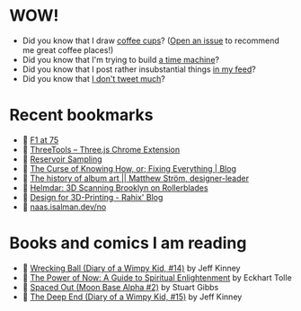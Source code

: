 # WOW!

- Did you know that I draw [coffee cups](https://papercups.mamuso.net/)? ([Open an issue](https://github.com/mamuso/papercups/issues) to recommend me great coffee places!)
- Did you know that I'm trying to build [a time machine](https://github.com/mamuso/fluxcapacitor)?
- Did you know that I post rather insubstantial things [in my feed](https://feed.mamuso.net/)?
- Did you know that [I don't tweet much](https://twitter.com/mamuso)?

# Recent bookmarks

- 👀 [F1 at 75](https://www.bbc.co.uk/sport/extra/v7yykmbyey/f1-at-75-by-bbc-sport-and-getty-images)
- 👀 [ThreeTools – Three.js Chrome Extension](https://three.tools/)
- 👀 [Reservoir Sampling](https://samwho.dev/reservoir-sampling/)
- 👀 [The Curse of Knowing How, or; Fixing Everything | Blog](https://notashelf.dev/posts/curse-of-knowing#technical-capability-as-a-moral-weight)
- 👀 [The history of album art || Matthew Ström, designer-leader](https://matthewstrom.com/writing/album-art/)
- 👀 [Helmdar: 3D Scanning Brooklyn on Rollerblades](https://owentrueblood.com/blog/2025/05/04/helmdar/)
- 👀 [Design for 3D-Printing - Rahix' Blog](https://blog.rahix.de/design-for-3d-printing/)
- 👀 [naas.isalman.dev/no](https://naas.isalman.dev/no)


# Books and comics I am reading

- 📘 [Wrecking Ball (Diary of a Wimpy Kid, #14)](https://www.goodreads.com/book/show/44091234) by Jeff Kinney
- 📘 [The Power of Now: A Guide to Spiritual Enlightenment](https://www.goodreads.com/book/show/6512869) by Eckhart Tolle
- 📘 [Spaced Out (Moon Base Alpha #2)](https://www.goodreads.com/book/show/26022750) by Stuart Gibbs
- 📘 [The Deep End (Diary of a Wimpy Kid, #15)](https://www.goodreads.com/book/show/51468119) by Jeff Kinney

